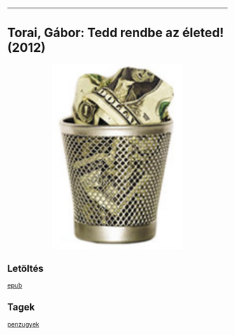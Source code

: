 <hr/>

# <a name="id_47">Torai, Gábor: Tedd rendbe az életed! (2012)</a>
<center><img src="https://github.com/BercziSandor/calibre_lib/raw/main/main/Torai%2C%20Gabor/Tedd%20rendbe%20az%20eleted%21%20%2847%29/cover.jpg" alt="cover" width="300"/></center>

## Letöltés
[epub](https://github.com/BercziSandor/calibre_lib/raw/main/main/Torai%2C%20Gabor/Tedd%20rendbe%20az%20eleted%21%20%2847%29/Tedd%20rendbe%20az%20eleted%21%20-%20Torai%2C%20Gabor.epub)

## Tagek
[penzugyek](https://github.com/berczisandor/calibre_lib/blob/main/main/_tags/penzugyek.md)

